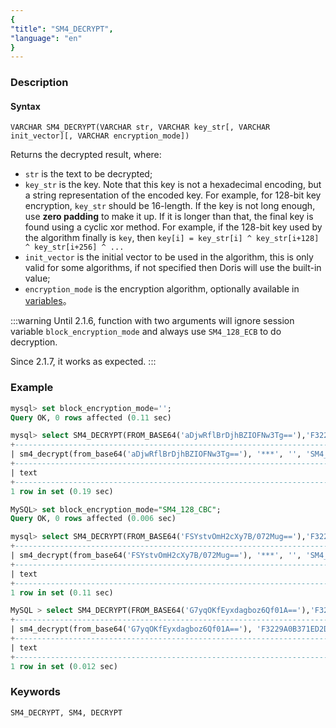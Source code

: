 ```yaml
---
{
"title": "SM4_DECRYPT",
"language": "en"
}
---
```


<!-- 
Licensed to the Apache Software Foundation (ASF) under one
or more contributor license agreements.  See the NOTICE file
distributed with this work for additional information
regarding copyright ownership.  The ASF licenses this file
to you under the Apache License, Version 2.0 (the
"License"); you may not use this file except in compliance
with the License.  You may obtain a copy of the License at
  http://www.apache.org/licenses/LICENSE-2.0
Unless required by applicable law or agreed to in writing,
software distributed under the License is distributed on an
"AS IS" BASIS, WITHOUT WARRANTIES OR CONDITIONS OF ANY
KIND, either express or implied.  See the License for the
specific language governing permissions and limitations
under the License.
-->


### Description
#### Syntax

`VARCHAR SM4_DECRYPT(VARCHAR str, VARCHAR key_str[, VARCHAR init_vector][, VARCHAR encryption_mode])`

Returns the decrypted result, where:
- `str` is the text to be decrypted;
- `key_str` is the key. Note that this key is not a hexadecimal encoding, but a string representation of the encoded key. For example, for 128-bit key encryption, `key_str` should be 16-length. If the key is not long enough, use **zero padding** to make it up. If it is longer than that, the final key is found using a cyclic xor method. For example, if the 128-bit key used by the algorithm finally is `key`, then `key[i] = key_str[i] ^ key_str[i+128] ^ key_str[i+256] ^ ...`
- `init_vector` is the initial vector to be used in the algorithm, this is only valid for some algorithms, if not specified then Doris will use the built-in value;
- `encryption_mode` is the encryption algorithm, optionally available in [variables](../../../query/query-variables/variables)。

:::warning
Until 2.1.6, function with two arguments will ignore session variable `block_encryption_mode` and always use `SM4_128_ECB` to do decryption.

Since 2.1.7, it works as expected.
:::

### Example

```sql
mysql> set block_encryption_mode='';
Query OK, 0 rows affected (0.11 sec)

mysql> select SM4_DECRYPT(FROM_BASE64('aDjwRflBrDjhBZIOFNw3Tg=='),'F3229A0B371ED2D9441B830D21A390C3');
+--------------------------------------------------------------------------------+
| sm4_decrypt(from_base64('aDjwRflBrDjhBZIOFNw3Tg=='), '***', '', 'SM4_128_ECB') |
+--------------------------------------------------------------------------------+
| text                                                                           |
+--------------------------------------------------------------------------------+
1 row in set (0.19 sec)

MySQL> set block_encryption_mode="SM4_128_CBC";
Query OK, 0 rows affected (0.006 sec)

mysql> select SM4_DECRYPT(FROM_BASE64('FSYstvOmH2cXy7B/072Mug=='),'F3229A0B371ED2D9441B830D21A390C3'); -- since 2.1.7
+--------------------------------------------------------------------------------+
| sm4_decrypt(from_base64('FSYstvOmH2cXy7B/072Mug=='), '***', '', 'SM4_128_CBC') |
+--------------------------------------------------------------------------------+
| text                                                                           |
+--------------------------------------------------------------------------------+
1 row in set (0.11 sec)

MySQL > select SM4_DECRYPT(FROM_BASE64('G7yqOKfEyxdagboz6Qf01A=='),'F3229A0B371ED2D9441B830D21A390C3', '0123456789');
+--------------------------------------------------------------------------------------------------------+
| sm4_decrypt(from_base64('G7yqOKfEyxdagboz6Qf01A=='), 'F3229A0B371ED2D9441B830D21A390C3', '0123456789') |
+--------------------------------------------------------------------------------------------------------+
| text                                                                                                   |
+--------------------------------------------------------------------------------------------------------+
1 row in set (0.012 sec)
```

### Keywords
    SM4_DECRYPT, SM4, DECRYPT
